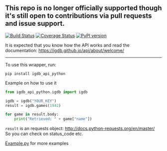 ## This repo is no longer officially supported though it's still open to contributions via pull requests and issue support.

[![Build Status](https://travis-ci.org/igdb/igdb_api_python.svg?branch=master)](https://travis-ci.org/igdb/igdb_api_python)
[![Coverage Status](https://coveralls.io/repos/github/igdb/igdb_api_python/badge.svg?branch=master)](https://coveralls.io/github/igdb/igdb_api_python?branch=master)
[![PyPI version](https://badge.fury.io/py/igdb-api-python.svg)](https://badge.fury.io/py/igdb-api-python)

It is expected that you know how the API works and read the documentation: https://igdb.github.io/api/about/welcome/

-------------

To use this wrapper, run:

`pip install igdb_api_python`

Example on how to use it

```python
from igdb_api_python.igdb import igdb

igdb = igdb("YOUR_KEY")
result = igdb.games(1942)

for game in result.body:
    print("Retrieved: " + game["name"])
```
`result` is an requests object: http://docs.python-requests.org/en/master/  
So you can check on status_code etc.

[Example.py](https://github.com/igdb/igdb_api_python/blob/master/example.py) for more examples

